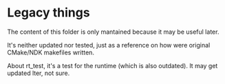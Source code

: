 # Legacy things

The content of this folder is only mantained because it may be useful later.

It's neither updated nor tested, just as a reference on how were original CMake/NDK makefiles written.

About rt_test, it's a test for the runtime (which is also outdated). It may get updated lter, not sure.